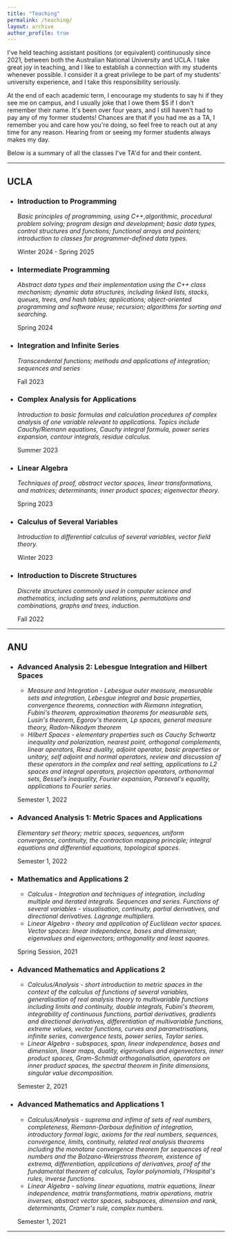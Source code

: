```yaml
---
title: "Teaching"
permalink: /teaching/
layout: archive
author_profile: true
---
```


I've held teaching assistant positions (or equivalent) continuously since 2021, between both the Australian National University and UCLA. I take great joy in teaching, and I like to establish a connection with my students whenever possible. I consider it a great privilege to be part of my students' university experience, and I take this responsibility seriously.

 At the end of each academic term, I encourage my students to say hi if they see me on campus, and I usually joke that I owe them $5 if I don't remember their name. It's been over four years, and I still haven't had to pay any of my former students! Chances are that if you had me as a TA, I remember you and care how you're doing, so feel free to reach out at any time for any reason. Hearing from or seeing my former students always makes my day.

 Below is a summary of all the classes I've TA'd for and their content.

 ---

## UCLA

- ### Introduction to Programming  
  *Basic principles of programming, using C++,algorithmic, procedural problem solving; program design and development; basic data types, control structures and functions; functional arrays and pointers; introduction to classes for programmer-defined data types.*

  Winter 2024 - Spring 2025

- ### Intermediate Programming  
  *Abstract data types and their implementation using the C++ class mechanism; dynamic data structures, including linked lists, stacks, queues, trees, and hash tables; applications; object-oriented programming and software reuse; recursion; algorithms for sorting and searching.*

  Spring 2024

- ### Integration and Infinite Series  
  *Transcendental functions; methods and applications of integration; sequences and series*

  Fall 2023

- ### Complex Analysis for Applications
  *Introduction to basic formulas and calculation procedures of complex analysis of one variable relevant to applications. Topics include Cauchy/Riemann equations, Cauchy integral formula, power series expansion, contour integrals, residue calculus.*

  Summer 2023

- ### Linear Algebra
  *Techniques of proof, abstract vector spaces, linear transformations, and matrices; determinants; inner product spaces; eigenvector theory.*

  Spring 2023

- ### Calculus of Several Variables
  *Introduction to differential calculus of several variables, vector field theory.*

  Winter 2023

- ### Introduction to Discrete Structures
  *Discrete structures commonly used in computer science and mathematics, including sets and relations, permutations and combinations, graphs and trees, induction.*

  Fall 2022

---

## ANU

- ### Advanced Analysis 2: Lebesgue Integration and Hilbert Spaces
  - *Measure and Integration - Lebesgue outer measure, measurable sets and integration, Lebesgue integral and basic properties, convergence theorems, connection with Riemann integration, Fubini's theorem, approximation theorems for measurable sets, Lusin's theorem, Egorov's theorem, Lp spaces, general measure theory, Radon-Nikodym theorem*
  - *Hilbert Spaces - elementary properties such as Cauchy Schwartz inequality and polarization, nearest point, orthogonal complements, linear operators, Riesz duality, adjoint operator, basic properties or unitary, self adjoint and normal operators, review and discussion of these operators in the complex and real setting, applications to L2 spaces and integral operators, projection operators, orthonormal sets, Bessel's inequality, Fourier expansion, Parseval's equality, applications to Fourier series.*

  Semester 1, 2022

- ### Advanced Analysis 1: Metric Spaces and Applications
  *Elementary set theory; metric spaces, sequences, uniform convergence, continuity, the contraction mapping principle; integral equations and differential equations, topological spaces.*

  Semester 1, 2022

- ### Mathematics and Applications 2
  - *Calculus - Integration and techniques of integration, including multiple and iterated integrals. Sequences and series. Functions of several variables - visualisation, continuity, partial derivatives, and directional derivatives. Lagrange multipliers.*
  - *Linear Algebra - theory and application of Euclidean vector spaces. Vector spaces: linear independence, bases and dimension; eigenvalues and eigenvectors; orthogonality and least squares.*

  Spring Session, 2021

- ### Advanced Mathematics and Applications 2
  - *Calculus/Analysis - short introduction to metric spaces in the context of the calculus of functions of several variables, generalisation of real analysis theory to multivariable functions including limits and continuity, double integrals, Fubini's theorem, integrability of continuous functions, partial derivatives, gradients and directional derivatives, differentiation of multivariable functions, extreme values, vector functions, curves and parametrisations, infinite series, convergence tests, power series, Taylor series.*
  - *Linear Algebra - subspaces, span, linear independence, bases and dimension, linear maps, duality, eigenvalues and eigenvectors, inner product spaces, Gram-Schmidt orthogonalisation, operators on inner product spaces, the spectral theorem in finite dimensions, singular value decomposition.*

  Semester 2, 2021

- ### Advanced Mathematics and Applications 1
  - *Calculus/Analysis - suprema and infima of sets of real numbers, completeness, Riemann-Darboux definition of integration, introductory formal logic, axioms for the real numbers, sequences, convergence, limits, continuity, related real analysis theorems including the monotone convergence theorem for sequences of real numbers and the Bolzano-Weierstrass theorem, existence of extrema, differentiation, applications of derivatives, proof of the fundamental theorem of calculus, Taylor polynomials, l'Hospital's rules, inverse functions.*
  - *Linear Algebra - solving linear equations, matrix equations, linear independence, matrix transformations, matrix operations, matrix inverses, abstract vector spaces, subspaces, dimension and rank, determinants, Cramer's rule, complex numbers.*

  Semester 1, 2021

---